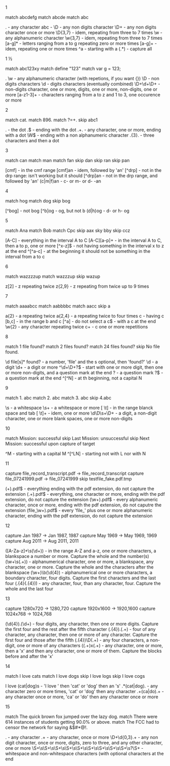 1

match abcdefg
match abcde
match abc

.         - any character
abc       - 
\D        - any non digits character
\D+       - any non digits character once or more
\D{3,7}   - idem, repeating from three to 7 times
\w        - any alphanumeric character
\w{3,7}   - idem, repeating from three to 7 times
[a-g]*    - letters ranging from a to g repeating zero or more times
[a-g]+    - idem, repeating one or more times
^a        - starting with a
(.*)      - capture all

1 ½

match abc123xy
match define "123"
match var g = 123;

.
\w        - any alphanumeric character (with repetions, if you want {})
\D        - non digits characters
\d        - digits characters (eventually combined)
\D+\d+\D+ - non-digits character, one or more, digits, one or more, non-digits, one or more
[a-z1-3]+ - characters ranging from a to z and 1 to 3, one occurence or more


2

match cat.
match 896.
match ?=+.
skip abc1


\.        - the dot
\.$       - ending with the dot
.+\.      - any character, one or more, ending with a dot
\W$       - ending with a non alphanumeric character
.{3}\.    - three characters and then a dot


3

match can
match man
match fan
skip dan
skip ran
skip pan

[cmf]     - in the cmf range
[cmf]an   - idem, followed by 'an'
[^drp]    - not in the drp range: isn't working but it should
[^drp]an  - not in the drp range, and followed by 'an'
(c|m|f)an - c- or m- or d- -an

4

match hog
match dog
skip bog

[^bog]     - not bog
[^b]og     - og, but not b
(d|h)og    - d- or h- og

5

match Ana
match Bob
match Cpc
skip  aax
sky   bby
skip  ccz


[A-C]       - everything in the interval A to C
[A-C][a-p]+ - in the interval A to C, then a to p, one or more
[^x-z]$     - not having something in the interval x to z at the end
^[^a-c]     - at the beginning it should not be something in the interval from a to c


6

match wazzzzup
match wazzzup
skip wazup

z[2]      - z repeating twice
z{2,9}    - z repeating from twice up to 9 times     


7

match aaaabcc
match aabbbbc
match aacc
skip  a

a{2}     - a repeating twice
a{2,4}   - a repeating twice to four times
c        - having c
[b,c]    - in the range b and c
[^a]     - do not select a
c$       - with a c at the end
\w{2}    - any character repeating twice
c+       - c one or more repetitions


8

match 1 file found?
match 2 files found?
match 24 files found?
skip No file found.

\d file[s]* found? - a number, 'file' and the s optional, then 'found?'
\d         - a digit
\d+        - a digit or more
^\d+\D+\?$ - start with one or more digit, then one or more non-digits, and a question mark at the end
\?         - a question mark
\?$        - a question mark at the end
^[^N]      - at th beginning, not a capital N


9

match 1.   abc
match 2.	abc
match 3.           abc
skip  4.abc

\s         - a whitespace
\s+        - a whitespace or more
[ \t]      - in the range blanck space and tab
[ \t]+     - idem, one or more
\d\D\s+\D+ - a digit, a non-digit character, one or more blank spaces, one or more non-digits

10

match Mission: successful
skip Last Mission: unsuccessful
skip Next Mission: successful upon capture of target

^M      - starting with a capital M
^[^LN]  - starting not with L nor with N


11

capture file_record_transcript.pdf → file_record_transcript
capture file_07241999.pdf          → file_07241999
skip testfile_fake.pdf.tmp

(+)\.pdf$        - everything ending with the pdf extension, do not capture the extension
(.+)\.pdf$       - everything, one character or more, ending with the pdf extension, do not capture the extension
(\w+)\.pdf$      - every alphanumeric character, once or more, ending with the pdf extension, do not caputre the extension
(file_\w+)\.pdf$ - every 'file_' plus one or more alphanumeric character, ending with the pdf extension, do not capture the extension


12

capture Jan 1987  → Jan 1987, 1987
capture May 1969  → May 1969, 1969
capture Aug 2011  → Aug 2011, 2011

([A-Za-z]+\s(\d+)) - in the range A-Z and a-z, one or more characters, a blankspace a number or more. Capture the whole and the number(s)
(\w+\s(.+))        - alphanumerical character, one or more, a blankspace, any character, one or more. Capture the whole and the characters after the blankspace
(\w+)\b(\d{4})     - alphanumerical one or more characters, a boundary character, four digits. Capture the first characters and the last four
(.{4}(.{4}))       - any character, four, than any character, four. Capture the whole and the last four


13

capture 1280x720  → 1280,720
capture 1920x1600 → 1920,1600
capture 1024x768  → 1024,768

(\d{4}).(\d+)     - four digits, any character, then one or more digits. Capture the first four and the rest after the fifth character
(.{4}).(.+)       - four of any character, any character, then one or more of any character. Capture the first four and those after the fifth
(.{4})\D(.+)      - any four characters, a non-digit, one or more of any characters
((.+)x(.+)        - any character, one or more, then a 'x' and then any character, one or more of them. Capture the blocks before and after the 'x'


14

match I love cats
match I love dogs
skip I love logs
skip I love cogs

I love (cat|dog)s - 'I love ' then 'cat' or 'dog' then an 's'
.*(cat|dog).      - any character zero or more times, 'cat' or 'dog' then any character
.+(ca|do).+       - any character once or more, 'ca' or 'do' then any character once or more


15

match The quick brown fox jumped over the lazy dog.
match There were 614 instances of students getting 90.0% or above.
match The FCC had to censor the network for saying &$#*@!.

.                 - any character
.+                - any character, once or more
\D+\d{0,3}.+      - any non digit character, once or more, digits, zero to three, and any other character, one or more
\S+\s\S+\s\S+\s\S+\s\S+\s\S+\s\S+\s\S+\s\S+\s?\S+ - whitespace and non-whitespace characters (with optional characters at the end
